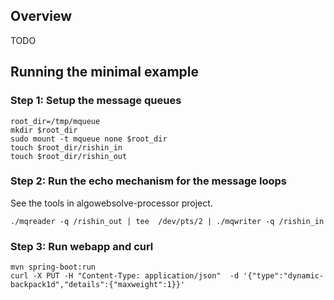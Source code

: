 Overview
--------

TODO

Running the minimal example
---------------------------

### Step 1: Setup the message queues

```
root_dir=/tmp/mqueue
mkdir $root_dir
sudo mount -t mqueue none $root_dir
touch $root_dir/rishin_in
touch $root_dir/rishin_out
```

### Step 2: Run the echo mechanism for the message loops

See the tools in algowebsolve-processor project.


```
./mqreader -q /rishin_out | tee  /dev/pts/2 | ./mqwriter -q /rishin_in

```

### Step 3: Run webapp and curl

```
mvn spring-boot:run
curl -X PUT -H "Content-Type: application/json"  -d '{"type":"dynamic-backpack1d","details":{"maxweight":1}}'
```



